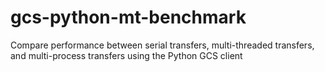 # gcs-python-mt-benchmark
Compare performance between serial transfers, multi-threaded transfers, and multi-process transfers using the Python GCS client

